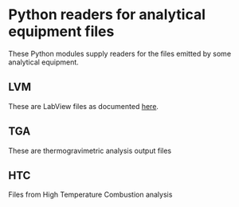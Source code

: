 Python readers for analytical equipment files
=============================================

These Python modules supply readers for the files emitted by some
analytical equipment.

LVM
---

These are LabView files as documented [here](http://www.ni.com/white-paper/4139/en).

TGA
---

These are thermogravimetric analysis output files

HTC
---

Files from High Temperature Combustion analysis
